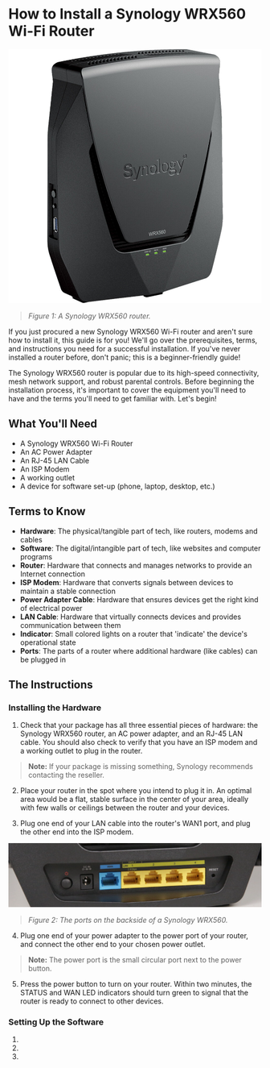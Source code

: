 # How to Install a Synology WRX560 Wi-Fi Router

![The Synology WRX560](./../johnsona/assets/images/synology_wrx560_dual_band_wi_fi_6_1733036.jpg)
>*Figure 1: A Synology WRX560 router.*

If you just procured a new Synology WRX560 Wi-Fi router and aren't sure how to install it, this guide is for you! We'll go over the prerequisites, terms, and instructions you need for a successful installation. If you've never installed a router before, don't panic; this is a beginner-friendly guide!

The Synology WRX560 router is popular due to its high-speed connectivity, mesh network support, and robust parental controls. Before beginning the installation process, it's important to cover the equipment you'll need to have and the terms you'll need to get familiar with. Let's begin!

## What You'll Need 

- A Synology WRX560 Wi-Fi Router
- An AC Power Adapter
- An RJ-45 LAN Cable
- An ISP Modem
- A working outlet 
- A device for software set-up (phone, laptop, desktop, etc.)

## Terms to Know

- **Hardware**: The physical/tangible part of tech, like routers, modems and cables
- **Software**: The digital/intangible part of tech, like websites and computer programs
- **Router**: Hardware that connects and manages networks to provide an Internet connection 
- **ISP Modem**: Hardware that converts signals between devices to maintain a stable connection
- **Power Adapter Cable**: Hardware that ensures devices get the right kind of electrical power 
- **LAN Cable**: Hardware that virtually connects devices and provides communication between them
- **Indicator**: Small colored lights on a router that 'indicate' the device's operational state
- **Ports**: The parts of a router where additional hardware (like cables) can be plugged in 

## The Instructions

### Installing the Hardware

1. Check that your package has all three essential pieces of hardware: the Synology WRX560 router, an AC power adapter, and an RJ-45 LAN cable. You should also check to verify that you have an ISP modem and a working outlet to plug in the router. 
  >**Note:** If your package is missing something, Synology recommends contacting the reseller. 

2. Place your router in the spot where you intend to plug it in. An optimal area would be a flat, stable surface in the center of your area, ideally with few walls or ceilings between the router and your devices. 

3. Plug one end of your LAN cable into the router's WAN1 port, and plug the other end into the ISP modem.

![The ports of a Synology WRX560 router](./../johnsona/assets/images/screenshots/synologyrouterbacksidescreenshot.png)
>*Figure 2: The ports on the backside of a Synology WRX560.*

4. Plug one end of your power adapter to the power port of your router, and connect the other end to your chosen power outlet. 
  >**Note:** The power port is the small circular port next to the power button. 

5. Press the power button to turn on your router. Within two minutes, the STATUS and WAN LED indicators should turn green to signal that the router is ready to connect to other devices. 

### Setting Up the Software

1. 

2. 

3. 